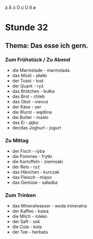 ä
Ä
ö
Ö
ü
Ü
ß
ø
# Stunde 32
## Thema: Das esse ich gern.
### Zum Frühstück / Zu Abend
- die Marmelade - marmolada
- das Müsli - płatki
- der Toast - tost
- der Quark - ryż
- das Brötchen - bułka
- das Brot - chleb
- das Obst - owoce
- der Käse - ser
- die Wurst - wędlina
- die Butter - masło
- das Ei - jajko
- der/das Joghurt - jogurt
### Zu Mittag
- der Fisch - ryba
- die Pommes - frytki
- die Kartoffeln - ziemniaki
- der Reis - ryż
- das Hänchen - kurczak
- das Fleisch - mięso
- das Gemüse - saładka
### Zum Trinken
- das Mineralwasser - woda mineralna
- der Kaffee - kawa
- die Milch - mleko
- der Saft - sok
- die Cola - kola
- der Tee - herbata
